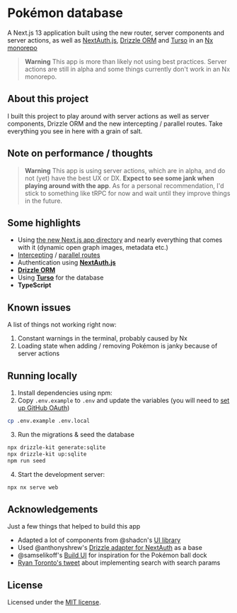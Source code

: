 # Pokémon database



A Next.js 13 application built using the new router, server components and server actions, as well as [NextAuth.js](https://github.com/nextauthjs/next-auth), [Drizzle ORM](https://github.com/drizzle-team/drizzle-orm) and [Turso](https://turso.tech/) in an [Nx monorepo](https://github.com/nrwl/nx)

> **Warning**
> This app is more than likely not using best practices. Server actions are still in alpha and some things currently don't work in an Nx monorepo.

## About this project

I built this project to play around with server actions as well as server components, Drizzle ORM and the new intercepting / parallel routes. Take everything you see in here with a grain of salt.

## Note on performance / thoughts

> **Warning**
> This app is using server actions, which are in alpha, and do not (yet) have the best UX or DX.
> **Expect to see some jank when playing around with the app**.
> As for a personal recommendation, I'd stick to something like tRPC for now and wait until they improve things in the future.

## Some highlights

- Using [the new Next.js app directory](https://nextjs.org/docs) and nearly everything that comes with it (dynamic open graph images, metadata etc.)
- [Intercepting](https://nextjs.org/docs/app/building-your-application/routing/intercepting-routes) / [parallel routes](https://nextjs.org/docs/app/building-your-application/routing/parallel-routes)
- Authentication using **[NextAuth.js](https://github.com/nextauthjs/next-auth)**
- **[Drizzle ORM](https://github.com/drizzle-team/drizzle-orm)**
- Using **[Turso](https://turso.tech/)** for the database
- **TypeScript**

## Known issues

A list of things not working right now:

1. Constant warnings in the terminal, probably caused by Nx
2. Loading state when adding / removing Pokémon is janky because of server actions

## Running locally

1. Install dependencies using npm:
2. Copy `.env.example` to `.env` and update the variables (you will need to [set up GitHub OAuth](https://github.com/settings/developers))

```sh
cp .env.example .env.local
```

3. Run the migrations & seed the database

```sh
npx drizzle-kit generate:sqlite
npx drizzle-kit up:sqlite
npm run seed
```

4. Start the development server:

```sh
npx nx serve web
```

## Acknowledgements

Just a few things that helped to build this app

- Adapted a lot of components from @shadcn's [UI library](https://github.com/shadcn/ui)
- Used @anthonyshrew's [Drizzle adapter for NextAuth](https://github.com/nextauthjs/next-auth/pull/7165) as a base
- @samselikoff's [Build UI](https://buildui.com/) for inspiration for the Pokémon ball dock
- [Ryan Toronto's tweet](https://twitter.com/ryantotweets/status/1622632894278533130) about implementing search with search params

## License

Licensed under the [MIT license](https://github.com/amosbastian/pokemon/blob/main/LICENSE.md).
